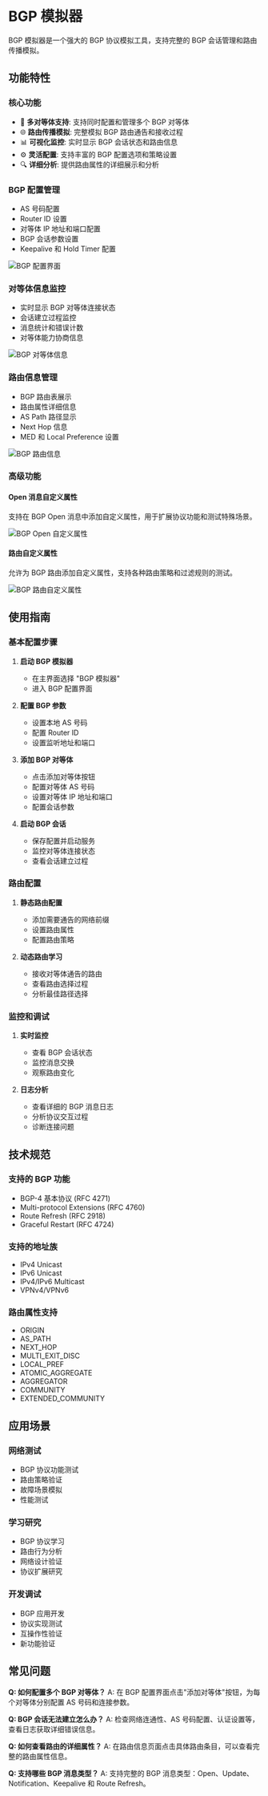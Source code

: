 # BGP 模拟器

BGP 模拟器是一个强大的 BGP 协议模拟工具，支持完整的 BGP 会话管理和路由传播模拟。

## 功能特性

### 核心功能
- 🔄 **多对等体支持**: 支持同时配置和管理多个 BGP 对等体
- 🌐 **路由传播模拟**: 完整模拟 BGP 路由通告和接收过程
- 📊 **可视化监控**: 实时显示 BGP 会话状态和路由信息
- ⚙️ **灵活配置**: 支持丰富的 BGP 配置选项和策略设置
- 🔍 **详细分析**: 提供路由属性的详细展示和分析

### BGP 配置管理
- AS 号码配置
- Router ID 设置
- 对等体 IP 地址和端口配置
- BGP 会话参数设置
- Keepalive 和 Hold Timer 配置

![BGP 配置界面](images/bgp/bgp-config.png)

### 对等体信息监控
- 实时显示 BGP 对等体连接状态
- 会话建立过程监控
- 消息统计和错误计数
- 对等体能力协商信息

![BGP 对等体信息](images/bgp/bgp-peer.png)

### 路由信息管理
- BGP 路由表展示
- 路由属性详细信息
- AS Path 路径显示
- Next Hop 信息
- MED 和 Local Preference 设置

![BGP 路由信息](images/bgp/bgp-route.png)

### 高级功能

#### Open 消息自定义属性
支持在 BGP Open 消息中添加自定义属性，用于扩展协议功能和测试特殊场景。

![BGP Open 自定义属性](images/bgp/bgp-open-custom-attr.png)

#### 路由自定义属性
允许为 BGP 路由添加自定义属性，支持各种路由策略和过滤规则的测试。

![BGP 路由自定义属性](images/bgp/bgp-route-custom-attr.png)

## 使用指南

### 基本配置步骤

1. **启动 BGP 模拟器**
   - 在主界面选择 "BGP 模拟器"
   - 进入 BGP 配置界面

2. **配置 BGP 参数**
   - 设置本地 AS 号码
   - 配置 Router ID
   - 设置监听地址和端口

3. **添加 BGP 对等体**
   - 点击添加对等体按钮
   - 配置对等体 AS 号码
   - 设置对等体 IP 地址和端口
   - 配置会话参数

4. **启动 BGP 会话**
   - 保存配置并启动服务
   - 监控对等体连接状态
   - 查看会话建立过程

### 路由配置

1. **静态路由配置**
   - 添加需要通告的网络前缀
   - 设置路由属性
   - 配置路由策略

2. **动态路由学习**
   - 接收对等体通告的路由
   - 查看路由选择过程
   - 分析最佳路径选择

### 监控和调试

1. **实时监控**
   - 查看 BGP 会话状态
   - 监控消息交换
   - 观察路由变化

2. **日志分析**
   - 查看详细的 BGP 消息日志
   - 分析协议交互过程
   - 诊断连接问题

## 技术规范

### 支持的 BGP 功能
- BGP-4 基本协议 (RFC 4271)
- Multi-protocol Extensions (RFC 4760)
- Route Refresh (RFC 2918)
- Graceful Restart (RFC 4724)

### 支持的地址族
- IPv4 Unicast
- IPv6 Unicast
- IPv4/IPv6 Multicast
- VPNv4/VPNv6

### 路由属性支持
- ORIGIN
- AS_PATH
- NEXT_HOP
- MULTI_EXIT_DISC
- LOCAL_PREF
- ATOMIC_AGGREGATE
- AGGREGATOR
- COMMUNITY
- EXTENDED_COMMUNITY

## 应用场景

### 网络测试
- BGP 协议功能测试
- 路由策略验证
- 故障场景模拟
- 性能测试

### 学习研究
- BGP 协议学习
- 路由行为分析
- 网络设计验证
- 协议扩展研究

### 开发调试
- BGP 应用开发
- 协议实现测试
- 互操作性验证
- 新功能验证

## 常见问题

**Q: 如何配置多个 BGP 对等体？**
A: 在 BGP 配置界面点击"添加对等体"按钮，为每个对等体分别配置 AS 号码和连接参数。

**Q: BGP 会话无法建立怎么办？**
A: 检查网络连通性、AS 号码配置、认证设置等，查看日志获取详细错误信息。

**Q: 如何查看路由的详细属性？**
A: 在路由信息页面点击具体路由条目，可以查看完整的路由属性信息。

**Q: 支持哪些 BGP 消息类型？**
A: 支持完整的 BGP 消息类型：Open、Update、Notification、Keepalive 和 Route Refresh。
